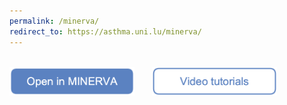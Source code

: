 ```yaml
---
permalink: /minerva/
redirect_to: https://asthma.uni.lu/minerva/
---
```


<br />
<a href="https://asthma.uni.lu/minerva/"><img src="/images/buttons/openinminerva.png" width="200" target="_blank"></a> &nbsp; &nbsp; &nbsp;
<a href="/tutorials"><img src="/images/buttons/videotutorialsclear2.png" width="200" target="_blank"></a>
<br />
<br />
